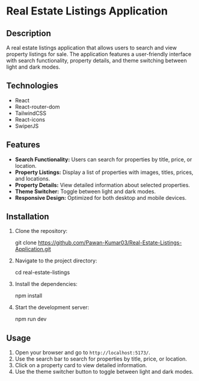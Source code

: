 # Real Estate Listings Application

## Description

A real estate listings application that allows users to search and view property listings for sale. The application features a user-friendly interface with search functionality, property details, and theme switching between light and dark modes.

## Technologies

* React
* React-router-dom
* TailwindCSS
* React-icons
* SwiperJS

## Features

* **Search Functionality:** Users can search for properties by title, price, or location.
* **Property Listings:** Display a list of properties with images, titles, prices, and locations.
* **Property Details:** View detailed information about selected properties.
* **Theme Switcher:** Toggle between light and dark modes.
* **Responsive Design:** Optimized for both desktop and mobile devices.

## Installation

1. Clone the repository:
   
    git clone https://github.com/Pawan-Kumar03/Real-Estate-Listings-Application.git
    
2. Navigate to the project directory:
   
    cd real-estate-listings
    
3. Install the dependencies:
   
    npm install
    
4. Start the development server:
   
    npm run dev
    

## Usage

1. Open your browser and go to `http://localhost:5173/`.
2. Use the search bar to search for properties by title, price, or location.
3. Click on a property card to view detailed information.
4. Use the theme switcher button to toggle between light and dark modes.